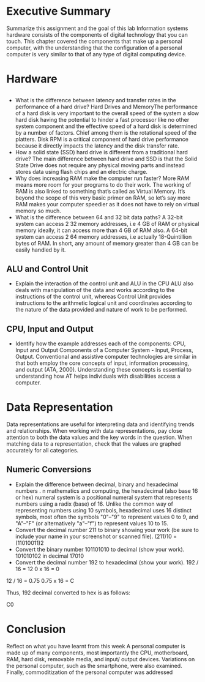 
# Executive Summary
Summarize this assignment and the goal of this lab
Information systems hardware consists of the components of digital technology that you can touch. This chapter covered the 
components that make up a personal computer, with the 
understanding that the configuration of a personal computer is very 
similar to that of any type of digital computing device.
# Hardware
## 
* What is the difference between latency and transfer rates in the performance of a hard drive?   Hard Drives and MemoryThe performance of a hard disk is very important to the overall speed of the system a slow hard disk having the potential to hinder a fast processor like no other system component and the effective speed of a hard disk is determined by a number of factors. Chief among them is the rotational speed of the platters. Disk RPM is a critical component of hard drive performance because it directly impacts the latency and the disk transfer rate.
* How a solid state (SSD) hard drive is different from a traditional hard drive?  The main difference between hard drive and SSD is that the Solid State Drive does not require any physical moving parts and instead stores data using flash chips and an electric charge.
* Why does increasing RAM make the computer run faster?   More RAM means more room for your programs to do their work. The working of RAM is also linked to something that’s called as Virtual Memory. It’s beyond the scope of this very basic primer on RAM, so let’s say more RAM makes your computer speedier as it does not have to rely on virtual memory so much.
* What is the difference between 64 and 32 bit data paths?   A 32-bit system can access 2 32 memory addresses, i.e 4 GB of RAM or physical memory ideally, it can access more than 4 GB of RAM also. A 64-bit system can access 2 64 memory addresses, i.e actually 18-Quintillion bytes of RAM. In short, any amount of memory greater than 4 GB can be easily handled by it.

## ALU and Control Unit
* Explain the interaction of the control unit and ALU in the CPU
ALU also deals with manipulation of the data and works according to the instructions of the control unit, whereas Control Unit provides instructions to the arithmetic logical unit and coordinates according to the nature of the data provided and nature of work to be performed.
## CPU, Input and Output
* Identify how the example addresses each of the components: CPU, Input and Output
Components of a Computer System - Input, Process, Output. Conventional and assistive computer technologies are similar in that both employ the core concepts of input, information processing, and output (ATA, 2000). Understanding these concepts is essential to understanding how AT helps individuals with disabilities access a computer.
# Data Representation
Data representations are useful for interpreting data and identifying trends and relationships. When working with data representations, pay close attention to both the data values and the key words in the question. When matching data to a representation, check that the values are graphed accurately for all categories.
## Numeric Conversions
* Explain the difference between decimal, binary and hexadecimal numbers .  n mathematics and computing, the hexadecimal (also base 16 or hex) numeral system is a positional numeral system that represents numbers using a radix (base) of 16. Unlike the common way of representing numbers using 10 symbols, hexadecimal uses 16 distinct symbols, most often the symbols "0"–"9" to represent values 0 to 9, and "A"–"F" (or alternatively "a"–"f") to represent values 10 to 15.
* Convert the decimal number 211 to binary showing your work (be sure to include your name in your screenshot or scanned file).   (211)10 = (11010011)2
* Convert the binary number 101101010 to decimal (show your work).  101010102 in decimal
17010
* Convert the decimal number 192 to hexadecimal (show your work).  192 / 16 = 12
0 x 16 = 0

12 / 16 = 0.75
0.75 x 16 = C

Thus, 192 decimal converted to hex is as follows:

C0

# Conclusion
Reflect on what you have learnt from this week
A personal 
computer is made up of many components, most importantly the 
CPU, motherboard, RAM, hard disk, removable media, and input/
output devices. Variations on the personal computer, such as the 
smartphone, were also examined. Finally, commoditization of the 
personal computer was addressed
